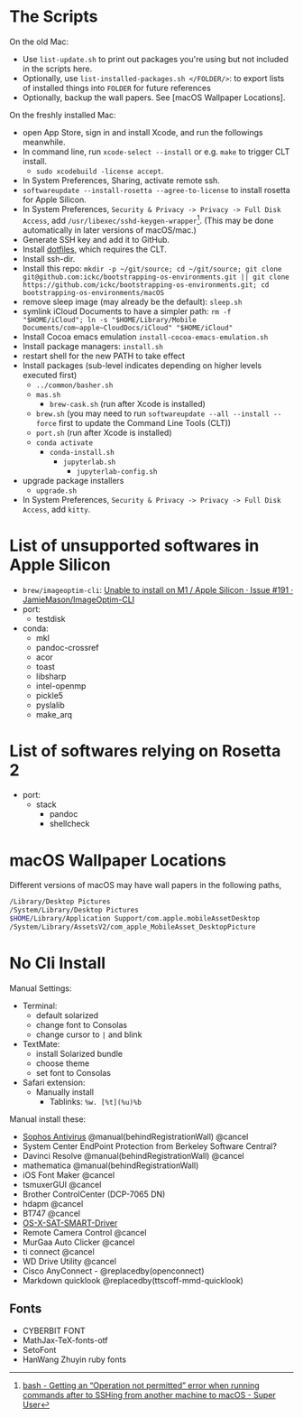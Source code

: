 # The Scripts

On the old Mac:

- Use `list-update.sh` to print out packages you're using but not included in the scripts here.
- Optionally, use `list-installed-packages.sh </FOLDER/>`: to export lists of installed things into `FOLDER` for future references
- Optionally, backup the wall papers. See [macOS Wallpaper Locations].

On the freshly installed Mac:

- open App Store, sign in and install Xcode, and run the followings meanwhile.
- In command line, run `xcode-select --install` or e.g. `make` to trigger CLT install.
	- `sudo xcodebuild -license accept`.
- In System Preferences, Sharing, activate remote ssh.
- `softwareupdate --install-rosetta --agree-to-license` to install rosetta for Apple Silicon.
- In System Preferences, `Security & Privacy -> Privacy -> Full Disk Access`, add `/usr/libexec/sshd-keygen-wrapper`[^sshd-keygen]. (This may be done automatically in later versions of macOS/mac.)
- Generate SSH key and add it to GitHub.
- Install [dotfiles](https://github.com/ickc/dotfiles), which requires the CLT.
- Install ssh-dir.
- Install this repo: `mkdir -p ~/git/source; cd ~/git/source; git clone git@github.com:ickc/bootstrapping-os-environments.git || git clone https://github.com/ickc/bootstrapping-os-environments.git; cd bootstrapping-os-environments/macOS`
- remove sleep image (may already be the default): `sleep.sh`
- symlink iCloud Documents to have a simpler path: `rm -f "$HOME/iCloud"; ln -s "$HOME/Library/Mobile Documents/com~apple~CloudDocs/iCloud" "$HOME/iCloud"`
- Install Cocoa emacs emulation `install-cocoa-emacs-emulation.sh`
- Install package managers: `install.sh`
- restart shell for the new PATH to take effect
- Install packages (sub-level indicates depending on higher levels executed first)
	- `../common/basher.sh`
	- `mas.sh`
		- `brew-cask.sh` (run after Xcode is installed)
	- `brew.sh` (you may need to run `softwareupdate --all --install --force` first to update the Command Line Tools (CLT))
	- `port.sh` (run after Xcode is installed)
	- `conda activate`
		- `conda-install.sh`
			- `jupyterlab.sh`
				- `jupyterlab-config.sh`
- upgrade package installers
	- `upgrade.sh`
- In System Preferences, `Security & Privacy -> Privacy -> Full Disk Access`, add `kitty`.

[^sshd-keygen]: [bash - Getting an “Operation not permitted” error when running commands after to SSHing from another machine to macOS - Super User](https://superuser.com/questions/1615072/getting-an-operation-not-permitted-error-when-running-commands-after-to-sshing)

# List of unsupported softwares in Apple Silicon

- `brew/imageoptim-cli`: [Unable to install on M1 / Apple Silicon · Issue #191 · JamieMason/ImageOptim-CLI](https://github.com/JamieMason/ImageOptim-CLI/issues/191)
- port:
	- testdisk
- conda:
	- mkl
	- pandoc-crossref
	- acor
	- toast
	- libsharp
	- intel-openmp
	- pickle5
	- pyslalib
	- make_arq

# List of softwares relying on Rosetta 2



- port:
	- stack
		- pandoc
		- shellcheck

# macOS Wallpaper Locations

Different versions of macOS may have wall papers in the following paths,

```bash
/Library/Desktop Pictures
/System/Library/Desktop Pictures
$HOME/Library/Application Support/com.apple.mobileAssetDesktop
/System/Library/AssetsV2/com_apple_MobileAsset_DesktopPicture
```

# No Cli Install

Manual Settings:

- Terminal:
	- default solarized
	- change font to Consolas
	- change cursor to `|` and blink
- TextMate:  
	- install Solarized bundle
	- choose theme
	- set font to Consolas
- Safari extension:
	- Manually install
		- Tablinks: `%w. [%t](%u)%b`

Manual install these:

- [Sophos Antivirus](https://home.sophos.com/install/25032820d057eecb3e35f151a371114d/b82de6901f33736f4e43e37d013e0795) @manual(behindRegistrationWall) @cancel
- System Center EndPoint Protection from Berkeley Software Central?
- Davinci Resolve @manual(behindRegistrationWall) @cancel
- mathematica @manual(behindRegistrationWall)
- iOS Font Maker @cancel
- tsmuxerGUI @cancel
- Brother ControlCenter (DCP-7065 DN)
- hdapm @cancel
- BT747 @cancel
- [OS-X-SAT-SMART-Driver](https://binaryfruit.com/drivedx/usb-drive-support)
- Remote Camera Control @cancel
- MurGaa Auto Clicker @cancel
- ti connect @cancel
- WD Drive Utility @cancel
- Cisco AnyConnect - @replacedby(openconnect)
- Markdown quicklook @replacedby(ttscoff-mmd-quicklook)

## Fonts

- CYBERBIT FONT
- MathJax-TeX-fonts-otf
- SetoFont
- HanWang Zhuyin ruby fonts
